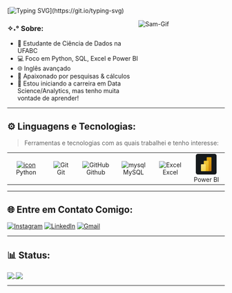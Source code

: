 [![Typing SVG](https://readme-typing-svg.herokuapp.com?font=Fira+Code&weight=700&size=18&duration=3500&pause=1000&width=435&lines=print('bem-vindo(a)+ao+meu+perfil!+%E2%9C%AE'))](https://git.io/typing-svg)

<div> <img align="right" alt= "Sam-Gif" height = "180" width="200" src="https://i.picasion.com/pic92/2f3ed70cbcaff845e7725fbbe39b8da6.gif"></div>

### ✧˖° Sobre:
 - 📖 Estudante de Ciência de Dados na UFABC
 - 💻 Foco em Python, SQL, Excel e Power BI
 - 🌐 Inglês avançado
 - 🔎 Apaixonado por pesquisas & cálculos
 - 🚀 Estou iniciando a carreira em Data Science/Analytics, mas tenho muita vontade de aprender!
   
---

## ⚙️ Linguagens e Tecnologias:

> Ferramentas e tecnologias com as quais trabalhei e tenho interesse:

<table>
  <tr>
    <td align="center" width="96">
      <a href="#macropower-tech">
        <img src="https://techstack-generator.vercel.app/python-icon.svg" alt="icon" width="65" height="65" />
      </a>
      <br>Python
    </td>
    <td align="center" width="96">
        <img src="https://user-images.githubusercontent.com/25181517/192108372-f71d70ac-7ae6-4c0d-8395-51d8870c2ef0.png" width="48" height="48" alt="Git" />
      <br>Git
    </td>
    <td align="center" width="96">
        <img src="https://user-images.githubusercontent.com/25181517/192108374-8da61ba1-99ec-41d7-80b8-fb2f7c0a4948.png" width="48" height="48" alt="GitHub" />
      <br>Github
    </td>
    <td align="center" width="96">
        <img src="https://skillicons.dev/icons?i=mysql" width="48" height="48" alt="mysql" />
      <br>MySQL
    </td>
    <td align="center" width="96">
        <img src="https://github.com/sempostma/office365-icons/blob/master/png/1024/excel.png" width="48" height="48" alt="Excel" />
      <br>Excel
    </td>
    <td align="center" width="96">
        <img src="https://github.com/syvixor/skills-icons/blob/main/icons/powerbi.svg" width="48" height="48" alt="Power BI" />
      <br>Power BI
    </td>
  </tr>
</table>

---

## 🌐 Entre em Contato Comigo:
[![Instagram](https://img.shields.io/badge/Instagram-E4405F?logo=instagram&logoColor=white)](https://www.instagram.com/yakwsz/) [![LinkedIn](https://img.shields.io/badge/LinkedIn-0077B5?logo=linkedin&logoColor=white)](www.linkedin.com/in/silvakay) [![Gmail](https://img.shields.io/badge/Gmail-D14836?logo=gmail&logoColor=white)](mailto:kaykycontatosp@gmail.com)

---

## 📊 Status: 

<a href="https://github.com/anuraghazra/github-readme-stats">
  <img height="160em" align="center" src="https://github-readme-stats.vercel.app/api?username=yakwsz&count_private=true&show_icons=true&theme=blue" />
</a>
<a href="https://github.com/anuraghazra/github-readme-stats">
  <img height="160em" align="center" src="https://github-readme-stats.vercel.app/api/top-langs/?username=yakwsz&count_private=true&hide=Jupyter&layout=compact&theme=blue" />
</a>

---
